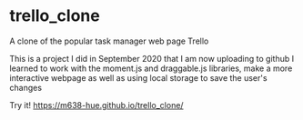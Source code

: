 # trello_clone
A clone of the popular task manager web page Trello
 
This is a project I did in September 2020 that I am now uploading to github
I learned to work with the moment.js and draggable.js libraries, make a more interactive webpage as well as using local storage to save the user's changes

Try it! https://m638-hue.github.io/trello_clone/
